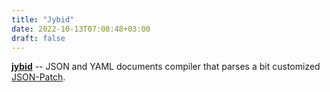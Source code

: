 ```yaml
---
title: "Jybid"
date: 2022-10-13T07:08:48+03:00
draft: false
---
```


[**jybid**](https://github.com/funduck/jybid) -- JSON and YAML documents compiler that parses a bit customized [JSON-Patch](http://jsonpatch.com/).


